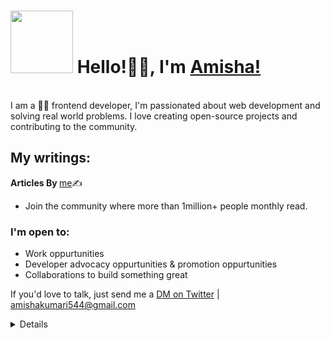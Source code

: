 # <img src="https://c.tenor.com/-169fSymeTgAAAAi/anime-girl.gif" width="100"> Hello!✌🏽, I'm [Amisha!](https://amishakumari544-github-io.vercel.app/) 
<br>
 I am a 👨‍💻 frontend developer, I'm passionated about web development and solving real world problems. I love creating open-source projects and contributing to the community.

 
<br>

## My writings:

<b> Articles By </b> [me](https://takeuforward.org/?s=Amisha+kumari)✍️
- Join the community where more than 1million+ people monthly read.

### I'm open to:
- Work oppurtunities
- Developer advocacy oppurtunities & promotion oppurtunities
- Collaborations to build something great


If you'd love to talk, just send me a [DM on Twitter](https://twitter.com/amishaatwts) |
<a href="mailto:amishakumari544@gmail.com">amishakumari544@gmail.com<a></p>
<!-- Stats -->
<details><summary><b>My stats</b></summary><br>

![](https://komarev.com/ghpvc/?username=amishakumari544&color=000000)  
<img alt = "GitHub Stats" src="https://github-readme-stats.vercel.app/api?username=amishakumari544&show_icons=true&hide=issues&icon_color=C9D1D9&hide_border=false&title_color=C9D1D9&text_color=8B948D&bg_color=0D1117&theme=dark">
[![GitHub Streak](http://github-readme-streak-stats.herokuapp.com?user=amishakumari544&theme=dark)](https://git.io/streak-stats)  
</details>



</details>





<!-- <p align="left"> <img src="https://komarev.com/ghpvc/?username=amishakumari544&label=Stalker%20Alert&color=0e75b6&style=flat" alt="amishakumari544" /> </p> -->



